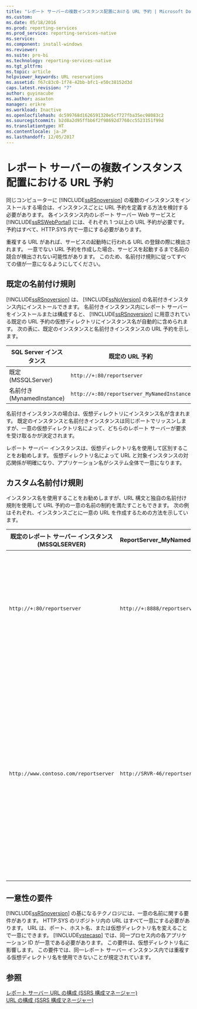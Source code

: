 ```yaml
---
title: "レポート サーバーの複数インスタンス配置における URL 予約 | Microsoft Docs"
ms.custom: 
ms.date: 05/18/2016
ms.prod: reporting-services
ms.prod_service: reporting-services-native
ms.service: 
ms.component: install-windows
ms.reviewer: 
ms.suite: pro-bi
ms.technology: reporting-services-native
ms.tgt_pltfrm: 
ms.topic: article
helpviewer_keywords: URL reservations
ms.assetid: f67c83c0-1f74-42bb-bfc1-e50c38152d3d
caps.latest.revision: "7"
author: guyinacube
ms.author: asaxton
manager: erikre
ms.workload: Inactive
ms.openlocfilehash: dc599768d1626591320e5cf727fba35ec98083c2
ms.sourcegitcommit: b2d8a2d95ffbb6f2f98692d7760cc5523151f99d
ms.translationtype: HT
ms.contentlocale: ja-JP
ms.lasthandoff: 12/05/2017
---
```

# <a name="url-reservations-for-multi-instance-report-server-deployments"></a>レポート サーバーの複数インスタンス配置における URL 予約
  同じコンピューターに [!INCLUDE[ssRSnoversion](../../includes/ssrsnoversion-md.md)] の複数のインスタンスをインストールする場合は、インスタンスごとに URL 予約を定義する方法を検討する必要があります。 各インスタンス内のレポート サーバー Web サービスと [!INCLUDE[ssRSWebPortal](../../includes/ssrswebportal.md)] には、それぞれ 1 つ以上の URL 予約が必要です。 予約はすべて、HTTP.SYS 内で一意にする必要があります。  
  
 重複する URL があれば、サービスの起動時に行われる URL の登録の際に検出されます。 一意でない URL 予約を作成した場合、サービスを起動するまで名前の競合が検出されない可能性があります。 このため、名前付け規則に従ってすべての値が一意になるようにしてください。  
  
## <a name="default-naming-conventions"></a>既定の名前付け規則  
 [!INCLUDE[ssRSnoversion](../../includes/ssrsnoversion-md.md)] は、 [!INCLUDE[ssNoVersion](../../includes/ssnoversion-md.md)] の名前付きインスタンス内にインストールできます。 名前付きインスタンス内にレポート サーバーをインストールまたは構成すると、 [!INCLUDE[ssRSnoversion](../../includes/ssrsnoversion-md.md)] に用意されている既定の URL 予約の仮想ディレクトリにインスタンス名が自動的に含められます。 次の表に、既定のインスタンスと名前付きインスタンスの URL 予約を示します。  
  
|SQL Server インスタンス|既定の URL 予約|  
|-------------------------|-----------------------------|  
|既定 (MSSQLServer)|`http://+:80/reportserver`|  
|名前付き (MynamedInstance)|`http://+:80/reportserver_MyNamedInstance`|  
  
 名前付きインスタンスの場合は、仮想ディレクトリにインスタンス名が含まれます。 既定のインスタンスと名前付きインスタンスは同じポートでリッスンしますが、一意の仮想ディレクトリ名によって、どちらのレポート サーバーが要求を受け取るかが決定されます。  
  
 レポート サーバー インスタンスは、仮想ディレクトリ名を使用して区別することをお勧めします。 仮想ディレクトリ名によって URL と対象インスタンスの対応関係が明確になり、アプリケーション名がシステム全体で一意になります。  
  
## <a name="custom-naming-conventions"></a>カスタム名前付け規則  
 インスタンス名を使用することをお勧めしますが、URL 構文と独自の名前付け規則を使用して URL 予約の一意の名前の制約を満たすこともできます。 次の例はそれぞれ、インスタンスごとに一意の URL を作成するための方法を示しています。  
  
|既定のレポート サーバー インスタンス (MSSQLSERVER)|ReportServer_MyNamedInstance|一意性|  
|----------------------------------------------------|-----------------------------------|----------------|  
|`http://+:80/reportserver`|`http://+:8888/reportserver`|各インスタンスが、別々のポートでリッスンします。|  
|`http://www.contoso.com/reportserver`|`http://SRVR-46/reportserver`|各インスタンスが、別々のサーバー名 (完全修飾ドメイン名およびコンピューター名) に応答します。|  
  
## <a name="uniqueness-requirements"></a>一意性の要件  
 [!INCLUDE[ssRSnoversion](../../includes/ssrsnoversion-md.md)] の基になるテクノロジには、一意の名前に関する要件があります。 HTTP.SYS のリポジトリ内の URL はすべて一意にする必要があります。 URL は、ポート、ホスト名、または仮想ディレクトリ名を変えることで一意にできます。 [!INCLUDE[vstecasp](../../includes/vstecasp-md.md)] では、同一プロセス内の各アプリケーション ID が一意である必要があります。 この要件は、仮想ディレクトリ名に影響します。 この要件では、同一レポート サーバー インスタンス内では重複する仮想ディレクトリ名を使用できないことが規定されています。  
  
## <a name="see-also"></a>参照  
 [レポート サーバー URL の構成 &#40;SSRS 構成マネージャー&#41;](../../reporting-services/install-windows/configure-report-server-urls-ssrs-configuration-manager.md)   
 [URL の構成 &#40;SSRS 構成マネージャー&#41;](../../reporting-services/install-windows/configure-a-url-ssrs-configuration-manager.md)  
  
  
